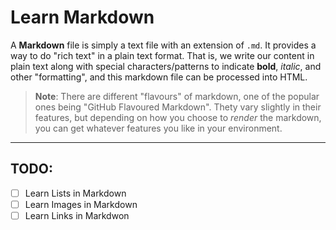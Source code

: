 # Learn Markdown

A **Markdown** file is simply a text file with an extension of `.md`. It provides a way to do "rich text" in a plain text format. That is, we write our content in plain text along with special characters/patterns to indicate **bold**, *italic*, and other "formatting", and this markdown file can be processed into HTML.

> **Note**: There are different "flavours" of markdown, one of the popular ones being "GitHub Flavoured Markdown". Thety vary slightly in their features, but depending on how you choose to *render* the markdown, you can get whatever features you like in your environment.
----

## TODO:

- [ ] Learn Lists in Markdown
- [ ] Learn Images in Markdown
- [ ] Learn Links in Markdwon